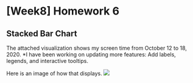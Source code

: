 [Week8] Homework 6
===
Stacked Bar Chart
---

The attached visualization shows my screen time from October 12 to 18, 2020. 
*I have been working on updating more features: Add labels, legends, and interactive tooltips. 

Here is an image of how that displays.
<img src="https://github.com/jwoo24/JihyeWoo-ProgVisFA20/blob/master/hw6/hw6_screenshot.png?raw=true">
